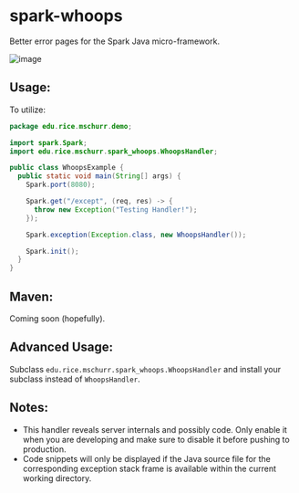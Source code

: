 spark-whoops
=====================
Better error pages for the Spark Java micro-framework.

![image](http://i.imgur.com/oaHfcVO.png)

## Usage:
To utilize:
```java
package edu.rice.mschurr.demo;

import spark.Spark;
import edu.rice.mschurr.spark_whoops.WhoopsHandler;

public class WhoopsExample {
  public static void main(String[] args) {
    Spark.port(8080);

    Spark.get("/except", (req, res) -> {
      throw new Exception("Testing Handler!");
    });

    Spark.exception(Exception.class, new WhoopsHandler());

    Spark.init();
  }
}
```

## Maven:

Coming soon (hopefully).

## Advanced Usage:

Subclass `edu.rice.mschurr.spark_whoops.WhoopsHandler` and install your subclass instead of `WhoopsHandler`.

## Notes:

* This handler reveals server internals and possibly code. Only enable it when you are developing and make sure to disable it before pushing to production.
* Code snippets will only be displayed if the Java source file for the corresponding exception stack frame is available within the current working directory.
